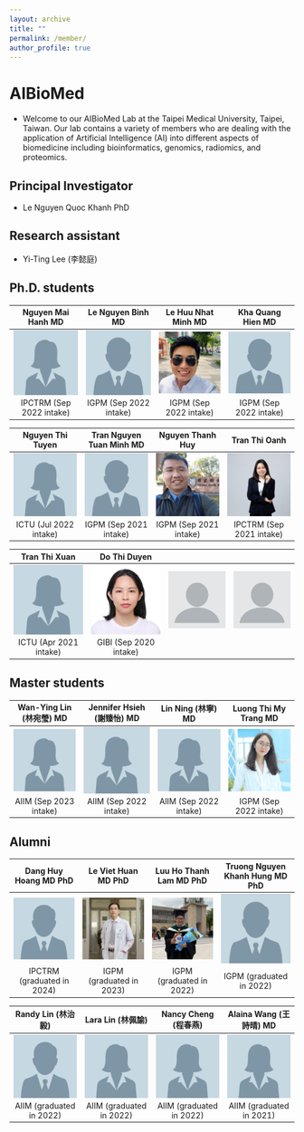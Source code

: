 ```yaml
---
layout: archive
title: ""
permalink: /member/
author_profile: true
---
```


# AIBioMed
* Welcome to our AIBioMed Lab at the Taipei Medical University, Taipei, Taiwan. Our lab contains a variety of members who are dealing with the application of Artificial Intelligence (AI) into different aspects of biomedicine including bioinformatics, genomics, radiomics, and proteomics.

## Principal Investigator
* Le Nguyen Quoc Khanh PhD

## Research assistant
* Yi-Ting Lee (李懿庭)

## Ph.D. students

| Nguyen Mai Hanh MD | Le Nguyen Binh MD | Le Huu Nhat Minh MD | Kha Quang Hien MD |
| :-------------: | :-------------: | :-----: | :-----: |
| <img align="center" src="/images/female.png" width="200px"> | <img align="center" src="/images/male.png" width="200px"> | <img align="center" src="/images/minh_le.jpg" width="200px"> | <img align="center" src="/images/male.png" width="200px"> |
| IPCTRM (Sep 2022 intake) | IGPM (Sep 2022 intake) | IGPM (Sep 2022 intake) | IGPM (Sep 2022 intake) |

| Nguyen Thi Tuyen | Tran Nguyen Tuan Minh MD | Nguyen Thanh Huy | Tran Thi Oanh |
| :-------------: | :-------------: | :-----: | :-----: |
| <img align="center" src="/images/female.png" width="200px"> | <img align="center" src="/images/male.png" width="200px"> | <img align="center" src="/images/huy.jpeg" width="200px"> | <img align="center" src="/images/oanh.jpg" width="200px"> |
| ICTU (Jul 2022 intake) | IGPM (Sep 2021 intake) | IGPM (Sep 2021 intake) | IPCTRM (Sep 2021 intake) |

| Tran Thi Xuan | Do Thi Duyen |  |  |
| :-------------: | :-------------: | :-----: | :-----: |
| <img align="center" src="/images/female.png" width="200px"> | <img align="center" src="/images/duyen.jpeg" width="200px"> | <img align="center" src="/images/profile.png" width="200px"> | <img align="center" src="/images/profile.png" width="200px"> |
| ICTU (Apr 2021 intake) | GIBI (Sep 2020 intake) |  |  |

## Master students

| Wan-Ying Lin (林宛瑩) MD | Jennifer Hsieh (謝臻怡) MD | Lin Ning (林寧) MD | Luong Thi My Trang MD |
| :-------------: | :-------------: | :-----: | :-----: |
| <img align="center" src="/images/female.png" width="200px"> | <img align="center" src="/images/female.png" width="200px"> | <img align="center" src="/images/female.png" width="200px"> | <img align="center" src="/images/trang.jpg" width="200px"> |
| AIIM (Sep 2023 intake) | AIIM (Sep 2022 intake) | AIIM (Sep 2022 intake) | IGPM (Sep 2022 intake) |

## Alumni

| Dang Huy Hoang MD PhD | Le Viet Huan MD PhD | Luu Ho Thanh Lam MD PhD | Truong Nguyen Khanh Hung MD PhD |
| :-------------: | :-------------: | :-----: | :-----: |
| <img align="center" src="/images/male.png" width="200px"> | <img align="center" src="/images/huan.jpg" width="200px"> | <img align="center" src="/images/lam.jpg" width="200px"> | <img align="center" src="/images/male.png" width="200px"> |
| IPCTRM (graduated in 2024) | IGPM (graduated in 2023) | IGPM (graduated in 2022) | IGPM (graduated in 2022) |

| Randy Lin (林治毅) | Lara Lin (林佩諭) | Nancy Cheng (程春燕) | Alaina Wang (王詩晴) MD |
| :-------------: | :-------------: | :-----: | :-----: |
| <img align="center" src="/images/male.png" width="200px"> | <img align="center" src="/images/female.png" width="200px"> | <img align="center" src="/images/female.png" width="200px"> | <img align="center" src="/images/female.png" width="200px"> |
| AIIM (graduated in 2022) | AIIM (graduated in 2022) | AIIM (graduated in 2022) | AIIM (graduated in 2021) |
